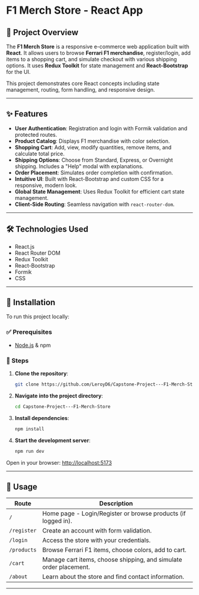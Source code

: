 # F1 Merch Store - React App

## 📌 Project Overview

The **F1 Merch Store** is a responsive e-commerce web application built with **React**. It allows users to browse **Ferrari F1 merchandise**, register/login, add items to a shopping cart, and simulate checkout with various shipping options. It uses **Redux Toolkit** for state management and **React-Bootstrap** for the UI.

This project demonstrates core React concepts including state management, routing, form handling, and responsive design.

---

## ✨ Features

- **User Authentication**: Registration and login with Formik validation and protected routes.
- **Product Catalog**: Displays F1 merchandise with color selection.
- **Shopping Cart**: Add, view, modify quantities, remove items, and calculate total price.
- **Shipping Options**: Choose from Standard, Express, or Overnight shipping. Includes a "Help" modal with explanations.
- **Order Placement**: Simulates order completion with confirmation.
- **Intuitive UI**: Built with React-Bootstrap and custom CSS for a responsive, modern look.
- **Global State Management**: Uses Redux Toolkit for efficient cart state management.
- **Client-Side Routing**: Seamless navigation with `react-router-dom`.

---

## 🛠 Technologies Used

- React.js
- React Router DOM
- Redux Toolkit
- React-Bootstrap
- Formik
- CSS

---

## 🚀 Installation

To run this project locally:

### ✅ Prerequisites

- [Node.js](https://nodejs.org/) & npm

### 🧭 Steps

1. **Clone the repository**:

   ```bash
   git clone https://github.com/LeroyD6/Capstone-Project---F1-Merch-Store.git
   ```

2. **Navigate into the project directory**:

   ```bash
   cd Capstone-Project---F1-Merch-Store
   ```

3. **Install dependencies**:

   ```bash
   npm install
   ```

4. **Start the development server**:
   ```bash
   npm run dev
   ```

Open in your browser: [http://localhost:5173](http://localhost:5173)

---

## 🧭 Usage

| Route       | Description                                                       |
| ----------- | ----------------------------------------------------------------- |
| `/`         | Home page - Login/Register or browse products (if logged in).     |
| `/register` | Create an account with form validation.                           |
| `/login`    | Access the store with your credentials.                           |
| `/products` | Browse Ferrari F1 items, choose colors, add to cart.              |
| `/cart`     | Manage cart items, choose shipping, and simulate order placement. |
| `/about`    | Learn about the store and find contact information.               |

---

